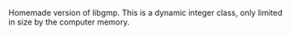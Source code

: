 Homemade version of libgmp.
This is a dynamic integer class, only limited in size by the computer memory.
